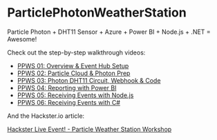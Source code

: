 # ParticlePhotonWeatherStation
Particle Photon + DHT11 Sensor + Azure + Power BI + Node.js + .NET = Awesome!

Check out the step-by-step walkthrough videos:

- [PPWS 01: Overview & Event Hub Setup](http://channel9.msdn.com/shows/themakershow/ppws01)
- [PPWS 02: Particle Cloud & Photon Prep](http://channel9.msdn.com/shows/themakershow/ppws02)
- [PPWS 03: Photon DHT11 Circuit, Webhook & Code](http://channel9.msdn.com/shows/themakershow/ppws03)
- [PPWS 04: Reporting with Power BI](http://channel9.msdn.com/shows/themakershow/ppws04)
- [PPWS 05: Receiving Events with Node.js](http://channel9.msdn.com/shows/themakershow/ppws05)
- [PPWS 06: Receiving Events with C#](http://channel9.msdn.com/shows/themakershow/ppws06)

And the Hackster.io article:

[Hackster Live Event! - Particle Weather Station Workshop](https://www.hackster.io/pjdecarlo/hackster-live-event-particle-weather-station-workshop-452572)
